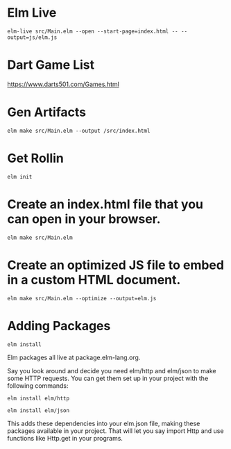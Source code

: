# Elm Live
`elm-live src/Main.elm --open --start-page=index.html -- --output=js/elm.js`

# Dart Game List
https://www.darts501.com/Games.html

# Gen Artifacts

`elm make src/Main.elm --output /src/index.html`

# Get Rollin
`elm init`

# Create an index.html file that you can open in your browser.
`elm make src/Main.elm`

# Create an optimized JS file to embed in a custom HTML document.
`elm make src/Main.elm --optimize --output=elm.js`

# Adding Packages
`elm install`

Elm packages all live at package.elm-lang.org.

Say you look around and decide you need elm/http and elm/json to make some HTTP requests. You can get them set up in your project with the following commands:

`elm install elm/http`

`elm install elm/json`

This adds these dependencies into your elm.json file, making these packages available in your project. That will let you say import Http and use functions like Http.get in your programs.
